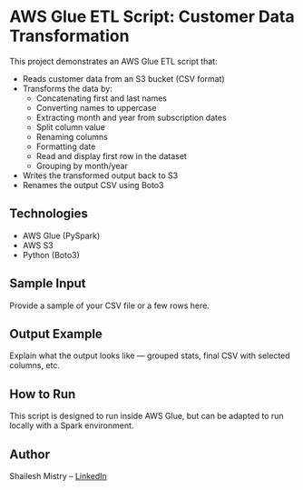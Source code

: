 # AWS Glue ETL Script: Customer Data Transformation

This project demonstrates an AWS Glue ETL script that:
- Reads customer data from an S3 bucket (CSV format)
- Transforms the data by:
  - Concatenating first and last names
  - Converting names to uppercase
  - Extracting month and year from subscription dates
  - Split column value
  - Renaming columns
  - Formatting date
  - Read and display first row in the dataset
  - Grouping by month/year
- Writes the transformed output back to S3
- Renames the output CSV using Boto3

## Technologies
- AWS Glue (PySpark)
- AWS S3
- Python (Boto3)

## Sample Input
Provide a sample of your CSV file or a few rows here.

## Output Example
Explain what the output looks like — grouped stats, final CSV with selected columns, etc.

## How to Run
This script is designed to run inside AWS Glue, but can be adapted to run locally with a Spark environment.

## Author
Shailesh Mistry – [LinkedIn](https://www.linkedin.com/in/shailesh-mistry-a346659)
